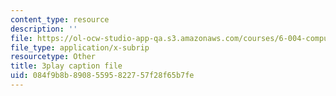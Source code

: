 ```yaml
---
content_type: resource
description: ''
file: https://ol-ocw-studio-app-qa.s3.amazonaws.com/courses/6-004-computation-structures-spring-2017/084f9b8b89085595822757f28f65b7fe_S2c7pAFdP84.vtt
file_type: application/x-subrip
resourcetype: Other
title: 3play caption file
uid: 084f9b8b-8908-5595-8227-57f28f65b7fe
---
```

